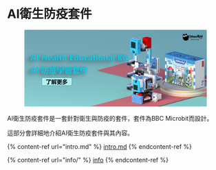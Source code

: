 # AI衛生防疫套件

<figure><img src="../../.gitbook/assets/aihealth (1).png" alt=""><figcaption></figcaption></figure>

AI衛生防疫套件是一套針對衛生與防疫的套件，套件為BBC Microbit而設計。

這部分會詳細地介紹AI衛生防疫套件與其內容。

{% content-ref url="intro.md" %}
[intro.md](intro.md)
{% endcontent-ref %}

{% content-ref url="info/" %}
[info](info/)
{% endcontent-ref %}
